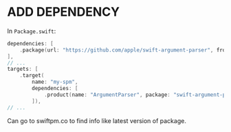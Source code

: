 # ADD DEPENDENCY

In `Package.swift`:

```swift
dependencies: [
    .package(url: "https://github.com/apple/swift-argument-parser", from: "0.3.1"),
],
// ...
targets: [
    .target(
        name: "my-spm",
        dependencies: [
            .product(name: "ArgumentParser", package: "swift-argument-parser")
        ]),
// ...
```

Can go to swiftpm.co to find info like latest version of package.
